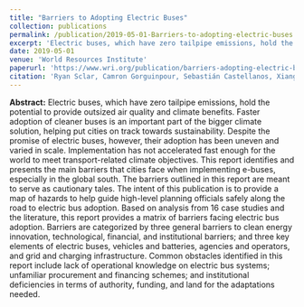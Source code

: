 ```yaml
---
title: "Barriers to Adopting Electric Buses"
collection: publications
permalink: /publication/2019-05-01-Barriers-to-adopting-electric-buses
excerpt: 'Electric buses, which have zero tailpipe emissions, hold the potential to provide outsized air quality and climate benefits. Faster adoption of cleaner buses is an important part of the bigger climate solution, helping put cities on track towards sustainability. Despite the promise of electric buses, however, their adoption has been uneven and varied in scale. Implementation has not accelerated fast enough for the world to meet transport-related climate objectives. This report identifies and presents the main barriers that cities face when implementing e-buses, especially in the global south.'
date: 2019-05-01
venue: 'World Resources Institute'
paperurl: 'https://www.wri.org/publication/barriers-adopting-electric-buses'
citation: 'Ryan Sclar, Camron Gorguinpour, Sebastián Castellanos, Xiangyi Li&quot;Barriers to Adopting Electric Buses&quot;<i>World Resources Institute</i>. '
---
```

<b>Abstract:</b>
Electric buses, which have zero tailpipe emissions, hold the potential to provide outsized air quality and climate benefits. Faster adoption of cleaner buses is an important part of the bigger climate solution, helping put cities on track towards sustainability. Despite the promise of electric buses, however, their adoption has been uneven and varied in scale. Implementation has not accelerated fast enough for the world to meet transport-related climate objectives. This report identifies and presents the main barriers that cities face when implementing e-buses, especially in the global south. The barriers outlined in this report are meant to serve as cautionary tales. The intent of this publication is to provide a map of hazards to help guide high-level planning officials safely along the road to electric bus adoption. Based on analysis from 16 case studies and the literature, this report provides a matrix of barriers facing electric bus adoption. Barriers are categorized by three general barriers to clean energy innovation, technological, financial, and institutional barriers; and three key elements of electric buses, vehicles and batteries, agencies and operators, and grid and charging infrastructure. Common obstacles identified in this report include lack of operational knowledge on electric bus systems; unfamiliar procurement and financing schemes; and institutional deficiencies in terms of authority, funding, and land for the adaptations needed.
